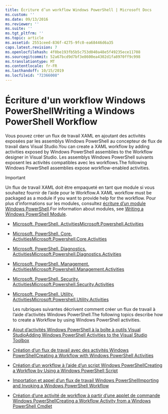 ```yaml
---
title: Écriture d’un workflow Windows PowerShell | Microsoft Docs
ms.custom: ''
ms.date: 09/13/2016
ms.reviewer: ''
ms.suite: ''
ms.tgt_pltfrm: ''
ms.topic: article
ms.assetid: 2551ceed-836f-4275-9fc0-ea68446d6a35
caps.latest.revision: 7
ms.openlocfilehash: 4f0be193fb5b5c753d040a48e5f49235ece11708
ms.sourcegitcommit: 52a67bcd9d7bf3e8600ea4302d1fa8970ff9c998
ms.translationtype: MT
ms.contentlocale: fr-FR
ms.lasthandoff: 10/15/2019
ms.locfileid: "72366008"
---
```

# <a name="writing-a-windows-powershell-workflow"></a><span data-ttu-id="69bca-102">Écriture d'un workflow Windows PowerShell</span><span class="sxs-lookup"><span data-stu-id="69bca-102">Writing a Windows PowerShell Workflow</span></span>

<span data-ttu-id="69bca-103">Vous pouvez créer un flux de travail XAML en ajoutant des activités exposées par les assemblys Windows PowerShell au concepteur de flux de travail dans Visual Studio.</span><span class="sxs-lookup"><span data-stu-id="69bca-103">You can create a XAML workflow by adding activities exposed by Windows PowerShell assemblies to the Workflow designer in Visual Studio.</span></span> <span data-ttu-id="69bca-104">Les assemblys Windows PowerShell suivants exposent les activités compatibles avec les workflows.</span><span class="sxs-lookup"><span data-stu-id="69bca-104">The following Windows PowerShell assemblies expose workflow-enabled activities.</span></span>

> [!IMPORTANT]
> <span data-ttu-id="69bca-105">Un flux de travail XAML doit être empaqueté en tant que module si vous souhaitez fournir de l’aide pour le Workflow.</span><span class="sxs-lookup"><span data-stu-id="69bca-105">A XAML workflow must be packaged as a module if you want to provide help for the workflow.</span></span> <span data-ttu-id="69bca-106">Pour plus d’informations sur les modules, consultez [écriture d’un module Windows PowerShell](../module/writing-a-windows-powershell-module.md).</span><span class="sxs-lookup"><span data-stu-id="69bca-106">For information about modules, see [Writing a Windows PowerShell Module](../module/writing-a-windows-powershell-module.md).</span></span>

- [<span data-ttu-id="69bca-107">Microsoft. PowerShell. Activities</span><span class="sxs-lookup"><span data-stu-id="69bca-107">Microsoft.Powershell.Activities</span></span>](/dotnet/api/Microsoft.PowerShell.Activities)

- [<span data-ttu-id="69bca-108">Microsoft. PowerShell. Core. Activities</span><span class="sxs-lookup"><span data-stu-id="69bca-108">Microsoft.Powershell.Core.Activities</span></span>](/dotnet/api/Microsoft.PowerShell.Core.Activities)

- [<span data-ttu-id="69bca-109">Microsoft. PowerShell. Diagnostics. Activities</span><span class="sxs-lookup"><span data-stu-id="69bca-109">Microsoft.Powershell.Diagnostics.Activities</span></span>](/dotnet/api/Microsoft.PowerShell.Diagnostics.Activities)

- [<span data-ttu-id="69bca-110">Microsoft. PowerShell. Management. Activities</span><span class="sxs-lookup"><span data-stu-id="69bca-110">Microsoft.Powershell.Management.Activities</span></span>](/dotnet/api/Microsoft.PowerShell.Management.Activities)

- [<span data-ttu-id="69bca-111">Microsoft. PowerShell. Security. Activities</span><span class="sxs-lookup"><span data-stu-id="69bca-111">Microsoft.Powershell.Security.Activities</span></span>](/dotnet/api/Microsoft.PowerShell.Security.Activities)

- [<span data-ttu-id="69bca-112">Microsoft. PowerShell. Utility. Activities</span><span class="sxs-lookup"><span data-stu-id="69bca-112">Microsoft.Powershell.Utility.Activities</span></span>](/dotnet/api/Microsoft.PowerShell.Utility.Activities)

  <span data-ttu-id="69bca-113">Les rubriques suivantes décrivent comment créer un flux de travail à l’aide d’activités Windows PowerShell.</span><span class="sxs-lookup"><span data-stu-id="69bca-113">The following topics describe how to create a Workflow by using Windows PowerShell activities.</span></span>

- [<span data-ttu-id="69bca-114">Ajout d’activités Windows PowerShell à la boîte à outils Visual Studio</span><span class="sxs-lookup"><span data-stu-id="69bca-114">Adding Windows PowerShell Activities to the Visual Studio Toolbox</span></span>](./adding-windows-powershell-activities-to-the-visual-studio-toolbox.md)

- [<span data-ttu-id="69bca-115">Création d’un flux de travail avec des activités Windows PowerShell</span><span class="sxs-lookup"><span data-stu-id="69bca-115">Creating a Workflow with Windows PowerShell Activities</span></span>](./creating-a-workflow-with-windows-powershell-activities.md)

- [<span data-ttu-id="69bca-116">Création d’un workflow à l’aide d’un script Windows PowerShell</span><span class="sxs-lookup"><span data-stu-id="69bca-116">Creating a Workflow by Using a Windows PowerShell Script</span></span>](./creating-a-workflow-by-using-a-windows-powershell-script.md)

- [<span data-ttu-id="69bca-117">Importation et appel d’un flux de travail Windows PowerShell</span><span class="sxs-lookup"><span data-stu-id="69bca-117">Importing and Invoking a Windows PowerShell Workflow</span></span>](./importing-and-invoking-a-windows-powershell-workflow.md)

- [<span data-ttu-id="69bca-118">Création d’une activité de workflow à partir d’une applet de commande Windows PowerShell</span><span class="sxs-lookup"><span data-stu-id="69bca-118">Creating a Workflow Activity from a Windows PowerShell Cmdlet</span></span>](./creating-a-workflow-activity-from-a-windows-powershell-cmdlet.md)